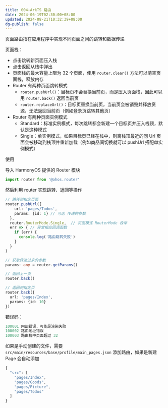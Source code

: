 ```yaml
---
title: 004-ArkTS 路由
date: 2024-06-19T02:30:00+08:00
updated: 2024-08-21T10:32:39+08:00
dg-publish: false
---
```


页面路由指在应用程序中实现不同页面之间的跳转和数据传递

页面栈：

- 点击跳转新页面压入栈
- 点击返回从栈中弹出
- 页面栈的最大容量上限为 32 个页面，使用 `router.clear()` 方法可以清空页面栈，释放内存
- Router 有两种页面跳转模式
	- `router.pushUrl()`：目标页不会替换当前页，而是压入页面栈，因此可以用 `router.back()` 返回当前页
	- `router.replaceUrl()`：目标页替换当前页，当前页会被销毁并释放资源，无法返回当前页（例如登录页跳转其他页）
- Router 有两种页面实例模式
	- Standard：标准实例模式，每次跳转都会新建一个目标页并压入栈顶，默认是这种模式
	- Single：单实例模式，如果目标页已经在栈中，则离栈顶最近的同 Url 页面会被移动到栈顶并重新加载（例如商品间切换就可以 pushUrl 搭配单实例模式）

使用

导入 HarmonyOS 提供的 Router 模块

```ts
import router from '@ohos.router'
```

然后利用 router 实现跳转、返回等操作

```ts
// 跳转到指定页面
router.pushUrl({
    url: 'pages/Todos',
    params: {id: 1} // 可选 传递的参数
  },
  router.RouterMode.Single,  // 页面模式 RouterMode 枚举
  err => { // 异常相应回调函数
    if (err) {
      console.log('路由跳转失败')
    }
  }
)

// 获取传递过来的参数
params: any = router.getParams()

// 返回上一页
router.back()

// 返回到指定页
router.back({
  url: 'pages/Index',
  params: {id: 10}
})
```

错误码：

```ts
100001 内部错误，可能是渲染失败
100002 路由地址错误
100003 路由栈中页面超过 32
```

如果是手动创建的文件，需要 `src/main/resources/base/profile/main_pages.json` 添加路由，如果是新建 Page 会自动添加

```ts
{
  "src": [
    "pages/Index",
    "pages/Goods",
    "pages/Picture",
    "pages/Todos"
  ]
}
```
